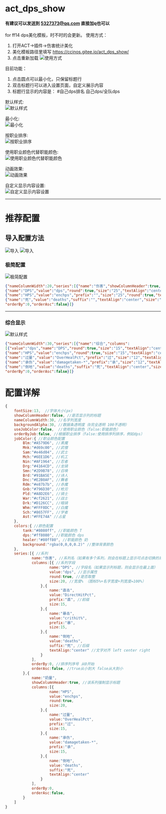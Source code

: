 # act_dps_show
#### 有建议可以发送到 5327373@qq.com 直接加q也可以

for ff14 
dps美化模板，时不时的会更新。
使用方式：
 1. 打开ACT->插件->伤害统计美化
 2. 美化模板路径里填写 https://ccinos.gitee.io/act_dps_show/
 3. 点击重新加载
![使用方式](https://ccinos.gitee.io/act_dps_show/readme/settoact.png)

目前功能：
 1. 点击圆点可以最小化，只保留标题行
 2. 双击标题行可以进入设置页面，自定义展示内容
 3. 标题行显示的内容是：  #自己dps排名 自己dps/全队dps

默认样式:  
![默认样式](https://ccinos.gitee.io/act_dps_show/readme/default.png)
 
最小化:  
![最小化](https://ccinos.gitee.io/act_dps_show/readme/minitype.png)

按职业排序:  
![按职业排序](https://ccinos.gitee.io/act_dps_show/readme/sortbyjob.png)

使用职业颜色代替职能颜色:  
![使用职业颜色代替职能颜色](https://ccinos.gitee.io/act_dps_show/readme/colorbyjob.png)

动画效果:  
![动画效果](https://ccinos.gitee.io/act_dps_show/readme/animate.gif)

自定义显示内容设置:  
![自定义显示内容设置](https://ccinos.gitee.io/act_dps_show/readme/setting.png)

---


# 推荐配置

## 导入配置方法

![导入](https://ccinos.gitee.io/act_dps_show/readme/optionimport.png)
![导入](https://ccinos.gitee.io/act_dps_show/readme/importpage.png)

### 极简配置
![极简配置](https://ccinos.gitee.io/act_dps_show/readme/sortbyjob.png)
```json
{"nameColumnWidth":20,"series":[{"name":"伤害","showColumnHeader":true,"columns":[
{"name":"DPS","value":"dps","round":true,"size":"25","textAlign":"center"},
{"name":"HPS","value":"enchps","prefix":"","size":"25","round":true,"textAlign":"center"},
{"name":"死","value":"deaths","suffix":"","textAlign":"center","size":"20"}],
"orderBy":0,"orderAsc":false}]}
```
---
### 综合显示
![默认样式](https://ccinos.gitee.io/act_dps_show/readme/default.png)
```json
{"nameColumnWidth":30,"series":[{"name":"综合","columns":
[{"value":"dps","name":"DPS","round":true,"size":"15","textAlign":"center"},
{"name":"HPS","value":"enchps","round":true,"size":"15","textAlign":"center"},
{"name":"过量","value":"OverHealPct","prefix":"过","size":"12","textAlign":"center"},
{"name":"承伤","value":"damagetaken-*","prefix":"承","size":"12","textAlign":"center"},
{"name":"倒地","value":"deaths","suffix":"死","textAlign":"center","size":"10"}],
"orderBy":0,"orderAsc":false}]}
```

# 配置详解

```javascript
{
    fontSize:13,  //字体大小(px)
    showColumnHeader:false, //是否显示列的标题
    nameColumnWidth:30, //名字列宽度
    backgroundAlpha:30, //数据条透明度（0完全透明 100不透明）
    useJobColor:false,  //使用职业颜色（false:职能颜色）
    orderByJob:false, //根据职业排序（false:使用排序列排序，例如dps）
    jobColor:{ //职业颜色配置
        Blm:"#A579D6", //黑魔
        Mnk:"#d69c00", //武僧
        Sam:"#e46d04", //武士
        Mch:"#6EE1D6", //机工
        Nin:"#AF1964", //忍者
        Drg:"#4164CD", //龙骑
        Smn:"#2D9B78", //召唤
        Brd:"#91BA5E", //诗人
        Dnc:"#E2B0AF", //舞者
        Rdm:"#e87b7b", //赤魔
        Gnb:"#796D30", //枪刃
        Pld:"#A8D2E6", //骑士
        War:"#cf2621", //战士
        Drk:"#D126CC", //暗骑
        Whm:"#FFF0DC", //白魔
        Sch:"#8657FF", //学者
        Ast:"#FFE74A" //占星
    },
    colors:{ //颜色配置
        tank:"#8080ff", //职能颜色 T
        dps:"#ff8080", //职能颜色 dps
        healer:"#80ff80", //职能颜色 奶
        background:"rgba(0,0,0,0.2)" //整体背景颜色
    },
    series:[{ //系列
            name:"伤害", //系列名（如果有多个系列，则会在标题上显示可点击切换的系列名）
            columns:[{ //系列字段
                    name:"DPS", //字段名（如果显示列标题，则会显示在最上面）
                    value:"dps", //显示属性
                    round:true, //是否取整
                    size:20, //宽度% （图标5%+名字宽度+列宽度=100%）
                },{
                    name:"直击",
                    value:"DirectHitPct",
                    prefix:"直", //前缀
                    size:15,
                },{
                    name:"暴击",
                    value:"crithit%",
                    prefix:"暴",
                    size:15,
                },{
                    name:"倒地",
                    value:"deaths",
                    suffix:"死", //后缀
                    textAlign:"center" //文字对齐 left center right
                }
            ],
            orderBy:0, //排序列序号 从0开始
            orderAsc:false, //true从小到大 false从大到小
        },{
            name:"奶量",
            showColumnHeader:true, //该系列强制显示标题
            columns:[{
                    name:"HPS",
                    value:"enchps",
                    round:true,
                    size:20,
                },{
                    name:"过量",
                    value:"OverHealPct",
                    prefix:"过",
                    size:15,
                },{
                    name:"承伤",
                    value:"damagetaken-*",
                    prefix:"承",
                    size:15,
                },{
                    name:"倒地",
                    value:"deaths",
                    suffix:"死",
                    textAlign:"center"
                }
            ],
            orderBy:0,
            orderAsc:false,
        }
    ]
}
```

